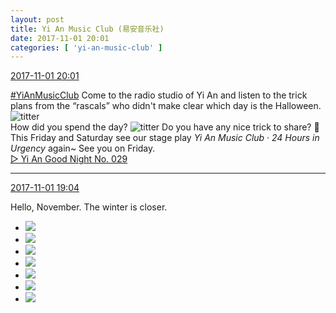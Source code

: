 ```yaml
---
layout: post
title: Yi An Music Club (易安音乐社)
date: 2017-11-01 20:01
categories: [ 'yi-an-music-club' ]
---
```


<div class="weibo-info">
  <a href="http://weibo.com/6094546964/Ft6w5pbG0">2017-11-01 20:01</a>
</div>

[#YiAnMusicClub](http://weibo.com/p/100808beae2e3e05b17b64f63ebedca39f19b2/super_index) Come to the radio studio of Yi An and listen to the trick plans from the “rascals” who didn't make clear which day is the Halloween. ![titter](https://img.t.sinajs.cn/t4/appstyle/expression/ext/normal/19/heia_org.gif)  
How did you spend the day? ![titter](https://img.t.sinajs.cn/t4/appstyle/expression/ext/normal/19/heia_org.gif) Do you have any nice trick to share? :metal:  
This Friday and Saturday see our stage play *Yi An Music Club · 24 Hours in Urgency* again~ See you on Friday.  
[▷ Yi An Good Night No. 029](http://www.ximalaya.com/78339006/sound/56602695/)

<!-- more -->

---

<div class="weibo-info">
  <a href="http://weibo.com/6094546964/Ft690n9eS">2017-11-01 19:04</a>
</div>

Hello, November. The winter is closer.

<ul class="weibo-pic-list-3">
  <li class="weibo-pic">
    <a href="https://wx2.sinaimg.cn/mw690/006Es64Agy1fl2sheo8cpj32bc1fmu0z.jpg"><img src="http://wx2.sinaimg.cn/thumb150/006Es64Agy1fl2sheo8cpj32bc1fmu0z.jpg" /></a>
  </li>
  <li class="weibo-pic">
    <a href="https://wx3.sinaimg.cn/mw690/006Es64Agy1fl2shh0u75j32bc1jk1ky.jpg"><img src="http://wx3.sinaimg.cn/thumb150/006Es64Agy1fl2shh0u75j32bc1jk1ky.jpg" /></a>
  </li>
  <li class="weibo-pic">
    <a href="https://wx3.sinaimg.cn/mw690/006Es64Agy1fl2shjww2hj32bc1jk4qr.jpg"><img src="http://wx3.sinaimg.cn/thumb150/006Es64Agy1fl2shjww2hj32bc1jk4qr.jpg" /></a>
  </li>
  <li class="weibo-pic">
    <a href="https://wx4.sinaimg.cn/mw690/006Es64Agy1fl2shamz3tj32bc1jkx6r.jpg"><img src="http://wx4.sinaimg.cn/thumb150/006Es64Agy1fl2shamz3tj32bc1jkx6r.jpg" /></a>
  </li>
  <li class="weibo-pic">
    <a href="https://wx3.sinaimg.cn/mw690/006Es64Agy1fl2shmvkimj32bc1jkx6r.jpg"><img src="http://wx3.sinaimg.cn/thumb150/006Es64Agy1fl2shmvkimj32bc1jkx6r.jpg" /></a>
  </li>
  <li class="weibo-pic">
    <a href="https://wx2.sinaimg.cn/mw690/006Es64Agy1fl2shojq87j31410qodpt.jpg"><img src="http://wx2.sinaimg.cn/thumb150/006Es64Agy1fl2shojq87j31410qodpt.jpg" /></a>
  </li>
  <li class="weibo-pic">
    <a href="https://wx2.sinaimg.cn/mw690/006Es64Agy1fl2shs2f0bj32bb1jkhdv.jpg"><img src="http://wx2.sinaimg.cn/thumb150/006Es64Agy1fl2shs2f0bj32bb1jkhdv.jpg" /></a>
  </li>
</ul>
